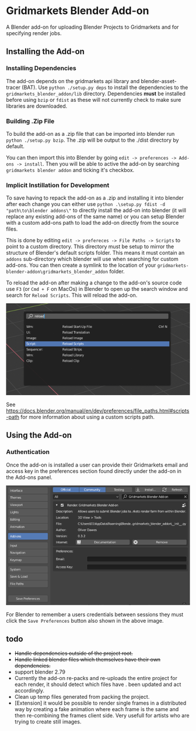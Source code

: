 # Gridmarkets Blender Add-on

A Blender add-on for uploading Blender Projects to Gridmarkets and for specifying render jobs.

## Installing the Add-on

### Installing Dependencies

The add-on depends on the gridmarkets api library and blender-asset-tracer (BAT). Use `python ./setup.py deps` to 
install the dependencies to the `gridmarkets_blender_addon/lib` directory. Dependencies **must** be installed before using 
`bzip` or `fdist` as these will not currently check to make sure libraries are downloaded.

### Building .Zip File

To build the add-on as a .zip file that can be imported into blender run `python ./setup.py bzip`. The .zip will be 
output to the ./dist directory by default. 

You can then import this into Blender by going `edit -> preferences -> Add-ons -> install`. Then you will be able to 
active the add-on by searching `gridmarkets blender addon` and ticking it's checkbox.

### Implicit Instillation for Development
To save having to repack the add-on as a .zip and installing it into blender after each change you can either use 
`python .\setup.py fdist -d "path\to\blender addons\"` to directly install the add-on into blender (it will replace any 
existing add-ons of the same name) or you can setup Blender with a custom add-ons path to load the add-on directly from
the source files.

This is done by editing `edit -> prefereces -> File Paths -> Scripts` to point to a custom directory. This directory 
must be setup to mirror the structure of Blender's default scripts folder. This means it must contain an `addons` 
sub-directory which blender will use when searching for custom add-ons. You can then create a symlink to the location of 
your `gridmarkets-blender-addon\gridmarkets_blender_addon` folder. 

To reload the add-on after making a change to the
add-on's source code use `F3` (or `Cmd + F` on MacOs) in Blender to open up the search window and search for 
`Reload Scripts`. This will reload the add-on.

![image showing how to reload scripts inside Blender](static/reload_scripts.png)

See https://docs.blender.org/manual/en/dev/preferences/file_paths.html#scripts-path for more information about using a 
custom scripts path.

## Using the Add-on
### Authentication
Once the add-on is installed a user can provide their Gridmarkets email and access key in the preferences section found
directly under the add-on in the Add-ons panel. 

![image showing where to insert email and access key](static/add-on_preferences.png)

For Blender to remember a users credentials between sessions they must click the `Save Preferences` button also shown in 
the above image.

## todo
- ~~Handle dependencies outside of the project root.~~
- ~~Handle linked blender files which themselves have their own dependencies.~~
- support blender 2.79
- Currently the add-on re-packs and re-uploads the entire project for each render, it should detect which files have .
  been updated and act accordingly.
- Clean up temp files generated from packing the project.
- [Extension] it would be possible to render single frames in a distributed way by creating a fake animation where each
  frame is the same and then re-combining the frames client side. Very usefull for artists who are trying to create 
  still images.